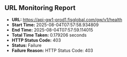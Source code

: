 ## URL Monitoring Report

- **URL:** https://api-gw1-prod1.fisglobal.com/gw/v1/health
- **Start Time:** 2025-08-04T07:57:58.934809
- **End Time:** 2025-08-04T07:57:59.114015
- **Total Time Taken:** 0.179206 seconds
- **HTTP Status Code:** 403
- **Status:** Failure
- **Failure Reason:** HTTP Status Code: 403
